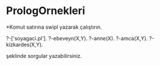 # PrologOrnekleri

*Komut satırına swipl yazarak çalıştırın.

?-['soyagaci.pl'].
?-ebeveyn(X,Y).
?-anne(X).
?-amca(X,Y).
?-kizkardes(X,Y).
 
 
şeklinde sorgular yazabilirsiniz.




